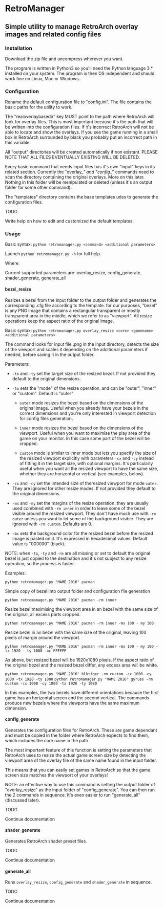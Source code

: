 # RetroManager

## Simple utility to manage RetroArch overlay images and related config files


### Installation

Download the zip file and uncompress wherever you want.

The program is written in Python3 so you'll need the Python language 3.* installed on your system. The program is then OS independent and should work fine on Linux, Mac or Windows.

### Configuration

Rename the default configuration file to "config.ini". The file contains the basic paths for the utility to work.

The "realoverlaybasedir" key MUST point to the path where RetroArch will look for overlay files. This is most important because it's the path that will be written into the configuration files. If it's incorrect RetroArch will not be able to locate and show the overlays. If you see the game running in a small box in RetroArch surrounded by black you probably put an incorrect path in this variable.

All "output" directories will be created automatically if non existant. PLEASE NOTE THAT ALL FILES EVENTUALLY EXISTING WILL BE DELETED.

Every basic command that needs input files has it's own "input" keys in its related section. Currently the "overlay_*" and "config_*" commands need to scan the directory containing the original overlays. More on this later. Nothing in this folder will be menipulated or deleted (unless it's an output folder for some other command).

The "templates" directory contains the base templates udes to generate the configuration files. 

TODO

Write help on how to edit and customized the default templates.

### Usage

Basic syntax: `python retromanager.py <command> <additional parameters>`

Launch `python retromanager.py -h` for full help.

Where:

Current supported parameters are: overlay_resize, config_generate, shader_generate, generate_all
 
#### bezel_resize

Resizes a bezel from the input folder to the output folder and generates the corresponding .cfg file according to the template. for our purposes, "bezel" is any PNG image that contains a rectangular transparent or mostly transparent area in the middle, which we refer to as "viewport". All resize operations keep the aspect ratio of the original image.

Basic syntax: `python retromanager.py overlay_resize <core> <gamename> <additional parameters>` 

The command looks for input file <gamename>.png in the input directory, detects the size of the viewport and scales it depending on the additional parameters if needed, before saving it in the output folder.

Parameters:

- `-tx` and `-ty` set the target size of the resized bezel. If not provided they default to the original dimensions.

- `-tm` sets the "mode" of the resize operation, and can be "outer", "inner" or "custom". Default is "outer"

	- `outer` mode resizes the bezel based on the dimensions of the original image. Useful when you already have your bezels in the correct dimensions and you're only interested in viewport detection for config files generation.

	- `inner` mode resizes the bezel based on the dimensions of the viewport. Useful when you want to maximise the play area of the game on your monitor. In this case some part of the bezel will be cropped.

	- `custom` mode is similar to inner mode but lets you specify the size of the resized viewport explicitly with parameters `-cx` and `-cy` instead of fitting it in the target size, with optional margins. It's particularly useful when you want all the resized viewport to have the same size, whether they are horizontal or vertical (see examples, below).

- `-cx` and `-cy` set the intended size of theresized viewport for mode `outer`. They are ignored for other resize modes. If not provided they default to the original dimensions.

- `-mx` and `-my` set the margins of the resize operation. they are usually used combined with `-rm inner` in order to leave some of the bezel visible around the resized viewport. They don't have much use with `-rm outer` unless you want to let some of the background visible. They are ignored with `-rm custom`. Defaults are 0.

- `-bc` sets the background color for the resized bezel before the resized image is pasted on it. It's expressed in hexadecimal values. Default value is "000000" (black).

NOTE: when `-tx`, `-ty` and `-rm` are all missing or set to default the original bezel is just copied to the destination and it's not subject to any resize operation, so the process is faster.

Examples: 

`python retromanager.py "MAME 2016" pacman`

Simple copy of bezel into output folder and configuration file generation

`python retromanager.py "MAME 2016" pacman -rm inner`

Resize bezel maximising the viewport area in an bezel with the same size of the original, all excess parts cropped.

`python retromanager.py "MAME 2016" pacman -rm inner -mx 100 - my 100`

Resize bezel in an bezel with the same size of the original, leaving 100 pixels of margin around the viewport.

`python retromanager.py "MAME 2016" pacman -rm inner -mx 100 - my 100 - tx 1920 - ty 1080 -bc FFFFFF`

As above, but resized bezel will be 1920x1080 pixels. If the aspect ratio of the original bezel and the resized bezel differ, any excess area will be white.

`python retromanager.py "MAME 2016" blktiger -rm custom -cx 1000 -cy 1000 -tx 1920 -ty 1080`
`python retromanager.py "MAME 2016" gyruss -rm custom -cx 1000 -cy 1000 -tx 1920 -ty 1080`

In this examples, the two bezels have different orientations because the first game has an horizontal screen and the second vertical. The commands produce new bezels where the viewports have the same maximum dimension. 

#### config_generate

Generates the configuration files for RetroArch. These are game dependant and must be copied in the folder where RetroArch expects to find them, which includes the core name in the path

The most important feature of this function is setting the parameters that RetroArch uses to resize the actual game screen size by detecting the viewport area of the overlay file of the same name found in the input folder.

This means that you can easily set games in RetroArch so that the game screen size matches the viewport of your overlays!

NOTE: an effective way to use this command is setting the output folder of "overlay_resize" as the input folder of "config_generate". You can then run the 2 commands in sequence. It's even easier to run "generate_all" (discussed later).

TODO

Continue documentation

#### shader_generate

Generates RetroArch shader preset files.

TODO

Continue documentation

#### generate_all

Runs `overlay_resize`, `config_generate` and `shader_generate` in sequence.

TODO

Continue documentation



